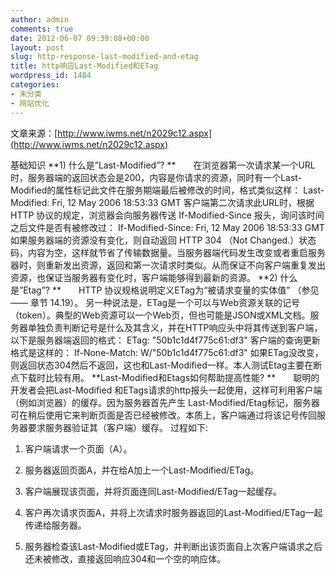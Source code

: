 ```yaml
---
author: admin
comments: true
date: 2012-06-07 09:39:08+00:00
layout: post
slug: http-response-last-modified-and-etag
title: http响应Last-Modified和ETag
wordpress_id: 1484
categories:
- 未分类
- 网站优化
---
```


文章来源：[http://www.iwms.net/n2029c12.aspx](http://www.iwms.net/n2029c12.aspx)

基础知识
**1) 什么是”Last-Modified”?
**　　在浏览器第一次请求某一个URL时，服务器端的返回状态会是200，内容是你请求的资源，同时有一个Last-Modified的属性标记此文件在服务期端最后被修改的时间，格式类似这样：
Last-Modified: Fri, 12 May 2006 18:53:33 GMT
客户端第二次请求此URL时，根据 HTTP 协议的规定，浏览器会向服务器传送 If-Modified-Since 报头，询问该时间之后文件是否有被修改过：
If-Modified-Since: Fri, 12 May 2006 18:53:33 GMT
如果服务器端的资源没有变化，则自动返回 HTTP 304 （Not Changed.）状态码，内容为空，这样就节省了传输数据量。当服务器端代码发生改变或者重启服务器时，则重新发出资源，返回和第一次请求时类似。从而保证不向客户端重复发出资源，也保证当服务器有变化时，客户端能够得到最新的资源。
**2) 什么是”Etag”?
**　　HTTP 协议规格说明定义ETag为“被请求变量的实体值” （参见 —— 章节 14.19）。 另一种说法是，ETag是一个可以与Web资源关联的记号（token）。典型的Web资源可以一个Web页，但也可能是JSON或XML文档。服务器单独负责判断记号是什么及其含义，并在HTTP响应头中将其传送到客户端，以下是服务器端返回的格式：
ETag: "50b1c1d4f775c61:df3"
客户端的查询更新格式是这样的：
If-None-Match: W/"50b1c1d4f775c61:df3"
如果ETag没改变，则返回状态304然后不返回，这也和Last-Modified一样。本人测试Etag主要在断点下载时比较有用。
**Last-Modified和Etags如何帮助提高性能?
**　　聪明的开发者会把Last-Modified 和ETags请求的http报头一起使用，这样可利用客户端（例如浏览器）的缓存。因为服务器首先产生 Last-Modified/Etag标记，服务器可在稍后使用它来判断页面是否已经被修改。本质上，客户端通过将该记号传回服务器要求服务器验证其（客户端）缓存。
过程如下:



	
  1. 客户端请求一个页面（A）。

	
  2. 服务器返回页面A，并在给A加上一个Last-Modified/ETag。

	
  3. 客户端展现该页面，并将页面连同Last-Modified/ETag一起缓存。

	
  4. 客户再次请求页面A，并将上次请求时服务器返回的Last-Modified/ETag一起传递给服务器。

	
  5. 服务器检查该Last-Modified或ETag，并判断出该页面自上次客户端请求之后还未被修改，直接返回响应304和一个空的响应体。


